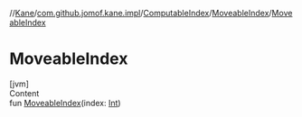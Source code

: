 //[Kane](../../../index.md)/[com.github.jomof.kane.impl](../../index.md)/[ComputableIndex](../index.md)/[MoveableIndex](index.md)/[MoveableIndex](-moveable-index.md)



# MoveableIndex  
[jvm]  
Content  
fun [MoveableIndex](-moveable-index.md)(index: [Int](https://kotlinlang.org/api/latest/jvm/stdlib/kotlin/-int/index.html))  



